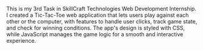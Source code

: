 This is my 3rd Task in SkillCraft Technologies Web Development Internship.
I created a Tic-Tac-Toe web application that lets users play against each other or the computer, with features to handle user clicks, track game state, and check for winning conditions.
The app's design is styled with CSS, while JavaScript manages the game logic for a smooth and interactive experience.

